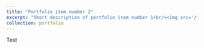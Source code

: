 ```yaml
---
title: "Portfolio item number 2"
excerpt: "Short description of portfolio item number 1<br/><img src='/images/500x300.png'>"
collection: portfolio
---
```



Test